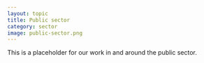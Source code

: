 ```yaml
---
layout: topic
title: Public sector
category: sector
image: public-sector.png
---
```

This is a placeholder for our work in and around the public sector.